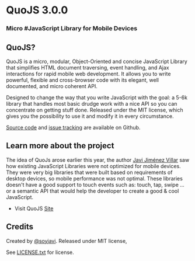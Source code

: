 # QuoJS 3.0.0
### Micro #JavaScript Library for Mobile Devices

## QuoJS?
QuoJS is a micro, modular, Object-Oriented and concise JavaScript Library that simplifies HTML document traversing, event handling, and Ajax interactions for rapid mobile web development. It allows you to write powerful, flexible and cross-browser code with its elegant, well documented, and micro coherent API.

Designed to change the way that you write JavaScript with the goal: a 5-6k library that handles most basic drudge work with a nice API so you can concentrate on getting stuff done.
Released under the MIT license, which gives you the possibility to use it and modify it in every circumstance.

[Source code](https://github.com/soyjavi/QuoJS) and [issue tracking](https://github.com/soyjavi/QuoJS/issues) are available on Github.

## Learn more about the project
The idea of QuoJs arose earlier this year, the author [Javi Jiménez Villar](http://twitter.com/soyjavi) saw how existing JavaScript Libraries were not optimized for mobile devices. They were very big libraries that were built based on requirements of desktop devices, so mobile performance was not optimal.
These libraries doesn't have a good support to touch events such as: touch, tap, swipe ... or a semantic API that would help the developer to create a good & cool JavaScript.

- Visit QuoJS [Site](http://quojs.tapquo.com/)

## Credits
Created by [@soyjavi](http://twitter.com/soyjavi).
Released under MIT license,

See [LICENSE.txt](https://raw.github.com/soyjavi/QuoJS/master/LICENSE.txt) for license.
